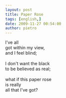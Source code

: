 ```yaml
---
layout: post
title: Paper Rose
tags: [english,]
date: 2009-11-27 00:54:00
author: pietro
---
```

I've all<br/>got within my view,<br/>and I feel blind;<br/><br/>I don't want the black<br/>to be believed as real;<br/><br/>what if this paper rose<br/>is really<br/>all that I've got?
